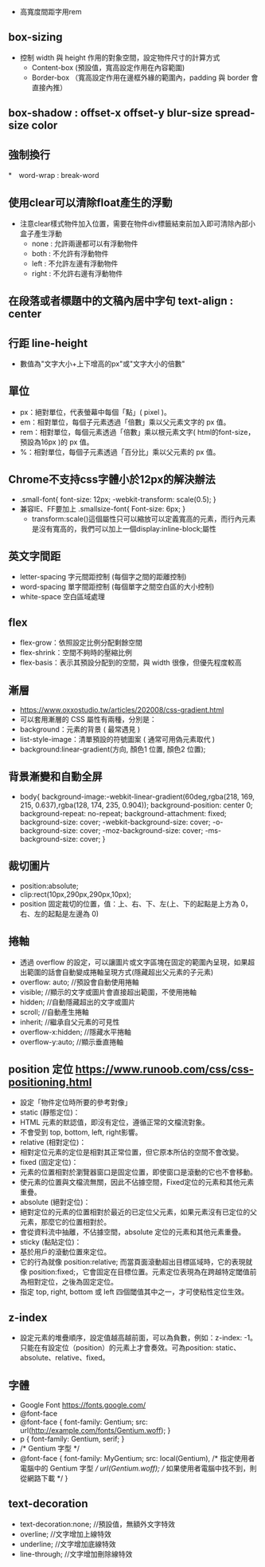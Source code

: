 * 高寬度間距字用rem
## box-sizing 
* 控制 width 與 height 作用的對象空間，設定物件尺寸的計算方式
  * Content-box (預設值，寬高設定作用在內容範圍)
  * Border-box （寬高設定作用在邊框外緣的範圍內，padding 與 border 會直接內推）
## box-shadow : offset-x offset-y blur-size spread-size color
## 強制換行 
*　word-wrap : break-word
## 使用clear可以清除float產生的浮動
* 注意clear樣式物件加入位置，需要在物件div標籤結束前加入即可清除內部小盒子產生浮動
  * none : 允許兩邊都可以有浮動物件
  * both : 不允許有浮動物件
  * left : 不允許左邊有浮動物件
  * right : 不允許右邊有浮動物件
## 在段落或者標題中的文稿內居中字句 text-align : center
## 行距 line-height
* 數值為"文字大小+上下增高的px"或"文字大小的倍數"
## 單位
* px：絕對單位，代表螢幕中每個「點」( pixel )。
* em：相對單位，每個子元素透過「倍數」乘以父元素文字的 px 值。
* rem：相對單位，每個元素透過「倍數」乘以根元素文字( html的font-size，預設為16px )的 px 值。
* %：相對單位，每個子元素透過「百分比」乘以父元素的 px 值。
## Chrome不支持css字體小於12px的解決辦法
* .small-font{
  font-size: 12px;
  -webkit-transform: scale(0.5);
}
* 兼容IE、FF要加上
.smallsize-font{
  Font-size: 6px;
}
  * transform:scale()這個屬性只可以縮放可以定義寬高的元素，而行內元素是沒有寬高的，我們可以加上一個display:inline-block;屬性
## 英文字間距
* letter-spacing 字元間距控制 (每個字之間的距離控制)
* word-spacing 單字間距控制 (每個單字之間空白區的大小控制)
* white-space 空白區域處理
## flex
* flex-grow：依照設定比例分配剩餘空間
* flex-shrink：空間不夠時的壓縮比例
* flex-basis：表示其預設分配到的空間，與 width 很像，但優先程度較高
## 漸層
* https://www.oxxostudio.tw/articles/202008/css-gradient.html
* 可以套用漸層的 CSS 屬性有兩種，分別是：
 * background：元素的背景 ( 最常遇見 )
 * list-style-image：清單預設的符號圖案 ( 通常可用偽元素取代 )
* background:linear-gradient(方向, 顏色1 位置, 顏色2 位置); 
## 背景漸變和自動全屏
* body{
    background-image:-webkit-linear-gradient(60deg,rgba(218, 169, 215, 0.637),rgba(128, 174, 235, 0.904));
    background-position: center 0;
    background-repeat: no-repeat;
    background-attachment: fixed;
    background-size: cover;
    -webkit-background-size: cover;
    -o-background-size: cover;
    -moz-background-size: cover;
    -ms-background-size: cover;
}
## 裁切圖片
*  position:absolute;
*  clip:rect(10px,290px,290px,10px);
 *  position 固定裁切的位置，值：上、右、下、左(上、下的起點是上方為 0，右、左的起點是左邊為 0)
## 捲軸
* 透過 overflow 的設定，可以讓圖片或文字區塊在固定的範圍內呈現，如果超出範圍的話會自動變成捲軸呈現方式(隱藏超出父元素的子元素)
 * overflow: auto; //預設會自動使用捲軸
 * visible; //顯示的文字或圖片會直接超出範圍，不使用捲軸
 * hidden; //自動隱藏超出的文字或圖片
 * scroll; //自動產生捲軸
 * inherit; //繼承自父元素的可見性
  * overflow-x:hidden; //隱藏水平捲軸
  * overflow-y:auto; //顯示垂直捲軸
## position 定位 https://www.runoob.com/css/css-positioning.html
* 設定「物件定位時所要的參考對像」
 * static (靜態定位)：
  * HTML 元素的默認值，即沒有定位，遵循正常的文檔流對象。
  * 不會受到 top, bottom, left, right影響。
 * relative (相對定位)：
  * 相對定位元素的定位是相對其正常位置，但它原本所佔的空間不會改變。
 * fixed (固定定位)：
  * 元素的位置相對於瀏覽器窗口是固定位置，即使窗口是滾動的它也不會移動。
  * 使元素的位置與文檔流無關，因此不佔據空間，Fixed定位的元素和其他元素重疊。
 * absolute (絕對定位)：
  * 絕對定位的元素的位置相對於最近的已定位父元素，如果元素沒有已定位的父元素，那麼它的位置相對於<html>。
  * 會從資料流中抽離，不佔據空間，absolute 定位的元素和其他元素重疊。
 * sticky (黏貼定位)：
  * 基於用戶的滾動位置來定位。
  * 它的行為就像 position:relative; 而當頁面滾動超出目標區域時，它的表現就像 position:fixed;，它會固定在目標位置。元素定位表現為在跨越特定閾值前為相對定位，之後為固定定位。
  * 指定 top, right, bottom 或 left 四個閾值其中之一，才可使粘性定位生效。
## z-index 
* 設定元素的堆疊順序，設定值越高越前面，可以為負數，例如：z-index: -1。只能在有設定位（position）的元素上才會奏效。可為position: static、absolute、relative、fixed。
## 字體
* Google Font https://fonts.google.com/
* @font-face 
 * @font-face {
  font-family: Gentium;
  src: url(http://example.com/fonts/Gentium.woff);
}
 * p { font-family: Gentium, serif; }
 * /* Gentium 字型 */
 * @font-face {
  font-family: MyGentium;
  src: local(Gentium),    /* 指定使用者電腦中的 Gentium 字型 */
       url(Gentium.woff); /* 如果使用者電腦中找不到，則從網路下載 */
}
## text-decoration
* text-decoration:none; //預設值，無額外文字特效
* overline;	//文字增加上線特效
* underline;	//文字增加底線特效
* line-through;	//文字增加刪除線特效
